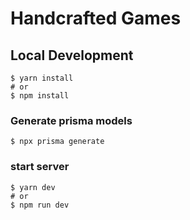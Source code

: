 # Handcrafted Games

## Local Development

```
$ yarn install
# or
$ npm install
```

### Generate prisma models

```
$ npx prisma generate
```

### start server

```
$ yarn dev
# or
$ npm run dev
```
